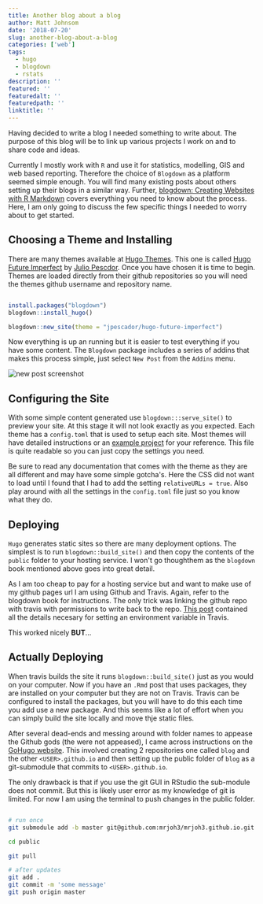 ```yaml
---
title: Another blog about a blog
author: Matt Johnsom
date: '2018-07-20'
slug: another-blog-about-a-blog
categories: ['web']
tags:
  - hugo
  - blogdown
  - rstats
description: ''
featured: ''
featuredalt: ''
featuredpath: ''
linktitle: ''
---
```


Having decided to write a blog I needed something to write about. The purpose of this blog will be to link up various projects I work on and to share code and ideas. 

Currently I mostly work with `R` and use it for statistics, modelling, GIS and web based reporting. Therefore the choice of `Blogdown` as a platform seemed simple enough. You will find many existing posts about others setting up their blogs in a similar way. Further, [blogdown: Creating Websites with R Markdown](https://bookdown.org/yihui/blogdown/) covers everything you need to know about the process. Here, I am only going to discuss the few specific things I needed to worry about to get started.

## Choosing a Theme and Installing

There are many themes available at [Hugo Themes](https://themes.gohugo.io). This one is called [Hugo Future Imperfect](https://github.com/jpescador/hugo-future-imperfect) by [Julio Pescdor](https://github.com/jpescador). Once you have chosen it is time to begin. Themes are loaded directly from their github repositories so you will need the themes github username and repository name.

```r

install.packages("blogdown")
blogdown::install_hugo()

blogdown::new_site(theme = "jpescador/hugo-future-imperfect")

```

Now everything is up an running but it is easier to test everything if you have some content. The `Blogdown` package includes a series of addins that makes this process simple, just select `New Post` from the `Addins` menu.

![new post screenshot](/post/2018-07-20-another-blog-about-a-blog_files/new_post.png)


## Configuring the Site

With some simple content generated use `blogdown:::serve_site()` to preview your site. At this stage it will not look exactly as you expected. Each theme has a `config.toml` that is used to setup each site. Most themes will have detailed instructions or an [example project](https://github.com/jpescador/hugo-future-imperfect/blob/master/exampleSite/config.toml) for your reference. This file is quite readable so you can just copy the settings you need. 

Be sure to read any documentation that comes with the theme as they are all different and may have some simple gotcha's. Here the CSS did not want to load until I found that I had to add the setting `relativeURLs = true`. Also play around with all the settings in the `config.toml` file just so you know what they do.


## Deploying 

`Hugo` generates static sites so there are many deployment options. The simplest is to run `blogdown::build_site()` and then copy the contents of the `public` folder to your hosting service. I won't go thoughthem as the `blogdown` book mentioned above goes into great detail. 

As I am too cheap to pay for a hosting service but and want to make use of my github pages url I am using Github and Travis. Again, refer to the blogdown book for instructions. The only trick was linking the github repo with travis with permissions to write back to the repo. [This post](https://medium.com/zendesk-engineering/how-to-create-a-website-like-freshswift-net-using-hugo-travis-ci-and-github-pages-67be6f480298) contained all the details necesary for setting an environment variable in Travis.

This worked nicely **BUT**... 


## Actually Deploying

When travis builds the site it runs `blogdown::build_site()` just as you would on your computer. Now if you have an `.Rmd` post that uses packages, they are installed on your computer but they are not on Travis. Travis can be configured to install the packages, but you will have to do this each time you add use a new package. And this seems like a lot of effort when you can simply build the site locally and move thje static files.

After several dead-ends and messing around with folder names to appease the Github gods (the were not appeased), I came across instructions on the [GoHugo website](https://gohugo.io/hosting-and-deployment/hosting-on-github/#github-user-or-organization-pages). This involved creating 2 repositories one called `blog` and the other `<USER>.github.io` and then setting up the public folder of `blog` as a git-submodule that commits to `<USER>.github.io`.

The only drawback is that if you use the git GUI in RStudio the sub-module does not commit. But this is likely user error as my knowledge of git is limited. For now I am using the terminal to push changes in the public folder.



```bash

# run once
git submodule add -b master git@github.com:mrjoh3/mrjoh3.github.io.git public

cd public

git pull

# after updates
git add .
git commit -m 'some message'
git push origin master

```
